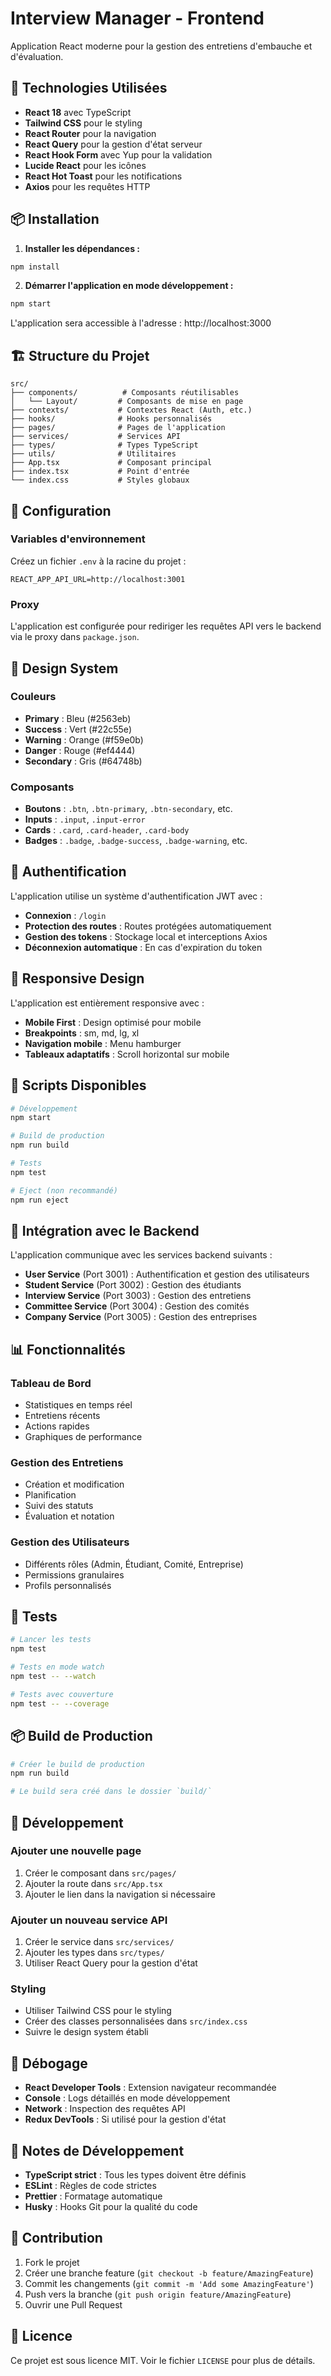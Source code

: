 # Interview Manager - Frontend

Application React moderne pour la gestion des entretiens d'embauche et d'évaluation.

## 🚀 Technologies Utilisées

- **React 18** avec TypeScript
- **Tailwind CSS** pour le styling
- **React Router** pour la navigation
- **React Query** pour la gestion d'état serveur
- **React Hook Form** avec Yup pour la validation
- **Lucide React** pour les icônes
- **React Hot Toast** pour les notifications
- **Axios** pour les requêtes HTTP

## 📦 Installation

1. **Installer les dépendances :**
```bash
npm install
```

2. **Démarrer l'application en mode développement :**
```bash
npm start
```

L'application sera accessible à l'adresse : http://localhost:3000

## 🏗️ Structure du Projet

```
src/
├── components/          # Composants réutilisables
│   └── Layout/         # Composants de mise en page
├── contexts/           # Contextes React (Auth, etc.)
├── hooks/              # Hooks personnalisés
├── pages/              # Pages de l'application
├── services/           # Services API
├── types/              # Types TypeScript
├── utils/              # Utilitaires
├── App.tsx             # Composant principal
├── index.tsx           # Point d'entrée
└── index.css           # Styles globaux
```

## 🔧 Configuration

### Variables d'environnement

Créez un fichier `.env` à la racine du projet :

```env
REACT_APP_API_URL=http://localhost:3001
```

### Proxy

L'application est configurée pour rediriger les requêtes API vers le backend via le proxy dans `package.json`.

## 🎨 Design System

### Couleurs

- **Primary** : Bleu (#2563eb)
- **Success** : Vert (#22c55e)
- **Warning** : Orange (#f59e0b)
- **Danger** : Rouge (#ef4444)
- **Secondary** : Gris (#64748b)

### Composants

- **Boutons** : `.btn`, `.btn-primary`, `.btn-secondary`, etc.
- **Inputs** : `.input`, `.input-error`
- **Cards** : `.card`, `.card-header`, `.card-body`
- **Badges** : `.badge`, `.badge-success`, `.badge-warning`, etc.

## 🔐 Authentification

L'application utilise un système d'authentification JWT avec :

- **Connexion** : `/login`
- **Protection des routes** : Routes protégées automatiquement
- **Gestion des tokens** : Stockage local et interceptions Axios
- **Déconnexion automatique** : En cas d'expiration du token

## 📱 Responsive Design

L'application est entièrement responsive avec :
- **Mobile First** : Design optimisé pour mobile
- **Breakpoints** : sm, md, lg, xl
- **Navigation mobile** : Menu hamburger
- **Tableaux adaptatifs** : Scroll horizontal sur mobile

## 🚀 Scripts Disponibles

```bash
# Développement
npm start

# Build de production
npm run build

# Tests
npm test

# Eject (non recommandé)
npm run eject
```

## 🔗 Intégration avec le Backend

L'application communique avec les services backend suivants :

- **User Service** (Port 3001) : Authentification et gestion des utilisateurs
- **Student Service** (Port 3002) : Gestion des étudiants
- **Interview Service** (Port 3003) : Gestion des entretiens
- **Committee Service** (Port 3004) : Gestion des comités
- **Company Service** (Port 3005) : Gestion des entreprises

## 📊 Fonctionnalités

### Tableau de Bord
- Statistiques en temps réel
- Entretiens récents
- Actions rapides
- Graphiques de performance

### Gestion des Entretiens
- Création et modification
- Planification
- Suivi des statuts
- Évaluation et notation

### Gestion des Utilisateurs
- Différents rôles (Admin, Étudiant, Comité, Entreprise)
- Permissions granulaires
- Profils personnalisés

## 🧪 Tests

```bash
# Lancer les tests
npm test

# Tests en mode watch
npm test -- --watch

# Tests avec couverture
npm test -- --coverage
```

## 📦 Build de Production

```bash
# Créer le build de production
npm run build

# Le build sera créé dans le dossier `build/`
```

## 🔧 Développement

### Ajouter une nouvelle page

1. Créer le composant dans `src/pages/`
2. Ajouter la route dans `src/App.tsx`
3. Ajouter le lien dans la navigation si nécessaire

### Ajouter un nouveau service API

1. Créer le service dans `src/services/`
2. Ajouter les types dans `src/types/`
3. Utiliser React Query pour la gestion d'état

### Styling

- Utiliser Tailwind CSS pour le styling
- Créer des classes personnalisées dans `src/index.css`
- Suivre le design system établi

## 🐛 Débogage

- **React Developer Tools** : Extension navigateur recommandée
- **Console** : Logs détaillés en mode développement
- **Network** : Inspection des requêtes API
- **Redux DevTools** : Si utilisé pour la gestion d'état

## 📝 Notes de Développement

- **TypeScript strict** : Tous les types doivent être définis
- **ESLint** : Règles de code strictes
- **Prettier** : Formatage automatique
- **Husky** : Hooks Git pour la qualité du code

## 🤝 Contribution

1. Fork le projet
2. Créer une branche feature (`git checkout -b feature/AmazingFeature`)
3. Commit les changements (`git commit -m 'Add some AmazingFeature'`)
4. Push vers la branche (`git push origin feature/AmazingFeature`)
5. Ouvrir une Pull Request

## 📄 Licence

Ce projet est sous licence MIT. Voir le fichier `LICENSE` pour plus de détails. 
